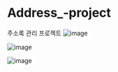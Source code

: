 # Address_-project
주소록 관리 프로젝트
![image](https://user-images.githubusercontent.com/89557730/170487671-1ad7b0d5-dea9-49ee-b243-45e81ee0f0f3.png)


![image](https://user-images.githubusercontent.com/89557730/170487841-c8c37d5d-61de-4901-b5ee-cb33597cd079.png)




![image](https://user-images.githubusercontent.com/89557730/170487955-c552b84e-d6d3-41eb-95b0-47ed8c077df9.png)
